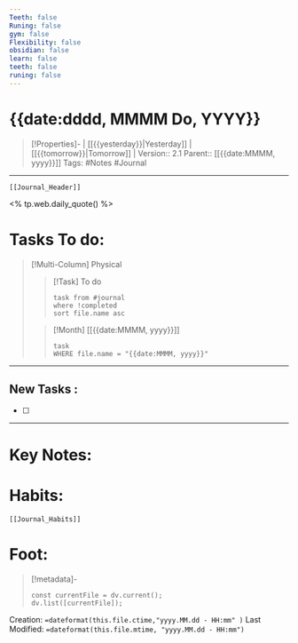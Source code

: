 ```yaml
---
Teeth: false
Runing: false
gym: false
Flexibility: false
obsidian: false
learn: false
teeth: false
runing: false
---
```

# {{date:dddd, MMMM Do, YYYY}}
>[!Properties]- | [[{{yesterday}}|Yesterday]] | [[{{tomorrow}}|Tomorrow]] | 
>Version:: 2.1
>Parent:: [[{{date:MMMM, yyyy}}]]
>Tags: #Notes #Journal 
***
```meta-bind-embed
[[Journal_Header]]
```
<% tp.web.daily_quote() %>
# Tasks To do:
>[!Multi-Column] Physical
>>[!Task] To do 
>>```dataview
>>task from #journal
>>where !completed
>>sort file.name asc
>>```
>
>>[!Month] [[{{date:MMMM, yyyy}}]]
>>```dataview
>>task
>>WHERE file.name = "{{date:MMMM, yyyy}}"
>>```
***
## New Tasks :
- [ ]
***

# Key Notes:


# Habits:
```meta-bind-embed
[[Journal_Habits]]
```
# Foot:

>[!metadata]- 
>```dataviewjs
>const currentFile = dv.current();
>dv.list([currentFile]);
>```
Creation:          `=dateformat(this.file.ctime,"yyyy.MM.dd - HH:mm" )`
Last Modified:  `=dateformat(this.file.mtime, "yyyy.MM.dd - HH:mm")`


